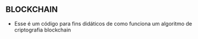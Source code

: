 ## BLOCKCHAIN

+ Esse é um código para fins didáticos de como funciona um algoritmo de criptografia blockchain
